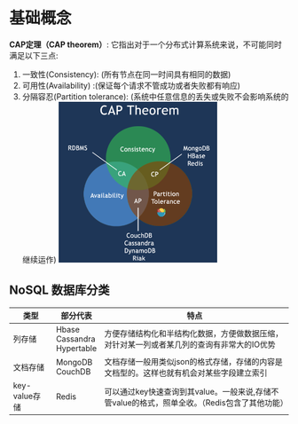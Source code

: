 # 基础概念

**CAP定理（CAP theorem）**:
它指出对于一个分布式计算系统来说，不可能同时满足以下三点:
1. 一致性(Consistency):  (所有节点在同一时间具有相同的数据)
2. 可用性(Availability) :(保证每个请求不管成功或者失败都有响应)
3. 分隔容忍(Partition tolerance): (系统中任意信息的丢失或失败不会影响系统的继续运作)
![](images_attachments/20201231131826327_4491.png)


## NoSQL 数据库分类

|     类型      |               部分代表                |                                          特点                                          |
| ------------- | ------------------------------------ | ------------------------------------------------------------------------------------- |
| 列存储        | Hbase<br>Cassandra<br>Hypertable<br> | 方便存储结构化和半结构化数据，方便做数据压缩，对针对某一列或者某几列的查询有非常大的IO优势      |
| 文档存储      | MongoDB<br>CouchDB                   | 文档存储一般用类似json的格式存储，存储的内容是文档型的。这样也就有机会对某些字段建立索引        |
| key-value存储 | Redis                                | 可以通过key快速查询到其value。一般来说,存储不管value的格式，照单全收。（Redis包含了其他功能） |


